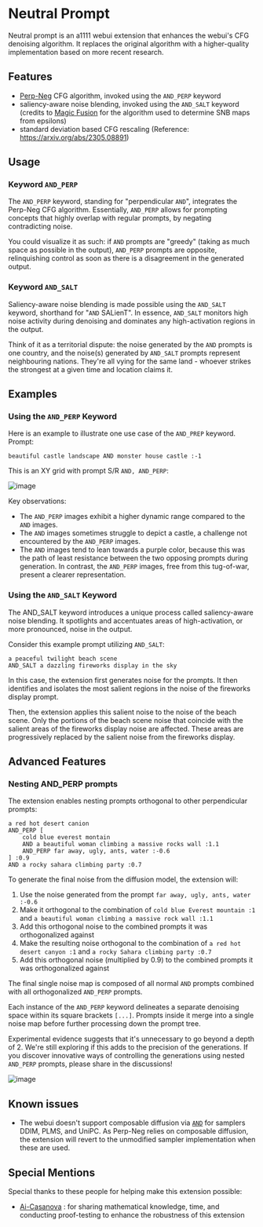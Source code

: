 # Neutral Prompt

Neutral prompt is an a1111 webui extension that enhances the webui's CFG denoising algorithm. It replaces the original algorithm with a higher-quality implementation based on more recent research.

## Features

- [Perp-Neg](https://perp-neg.github.io/) CFG algorithm, invoked using the `AND_PERP` keyword
- saliency-aware noise blending, invoked using the `AND_SALT` keyword (credits to [Magic Fusion](https://magicfusion.github.io/) for the algorithm used to determine SNB maps from epsilons)
- standard deviation based CFG rescaling (Reference: https://arxiv.org/abs/2305.08891)

## Usage

### Keyword `AND_PERP`

The `AND_PERP` keyword, standing for "perpendicular `AND`", integrates the Perp-Neg CFG algorithm. Essentially, `AND_PERP` allows for prompting concepts that highly overlap with regular prompts, by negating contradicting noise.

You could visualize it as such: if `AND` prompts are "greedy" (taking as much space as possible in the output), `AND_PERP` prompts are opposite, relinquishing control as soon as there is a disagreement in the generated output.

### Keyword `AND_SALT`

Saliency-aware noise blending is made possible using the `AND_SALT` keyword, shorthand for "`AND` SALienT". In essence, `AND_SALT` monitors high noise activity during denoising and dominates any high-activation regions in the output.

Think of it as a territorial dispute: the noise generated by the `AND` prompts is one country, and the noise(s) generated by `AND_SALT` prompts represent neighbouring nations. They're all vying for the same land - whoever strikes the strongest at a given time and location claims it.

## Examples

### Using the `AND_PERP` Keyword

Here is an example to illustrate one use case of the `AND_PREP` keyword. Prompt:

`beautiful castle landscape AND monster house castle :-1`

This is an XY grid with prompt S/R `AND, AND_PERP`:

![image](https://github.com/ljleb/sd-webui-neutral-prompt/assets/32277961/29f3cf34-2ed4-45d2-b73a-b6fadec21d61)

Key observations:

- The `AND_PERP` images exhibit a higher dynamic range compared to the `AND` images.
- The `AND` images sometimes struggle to depict a castle, a challenge not encountered by the `AND_PERP` images.
- The `AND` images tend to lean towards a purple color, because this was the path of least resistance between the two opposing prompts during generation. In contrast, the `AND_PERP` images, free from this tug-of-war, present a clearer representation.

### Using the `AND_SALT` Keyword

The AND_SALT keyword introduces a unique process called saliency-aware noise blending. It spotlights and accentuates areas of high-activation, or more pronounced, noise in the output.

Consider this example prompt utilizing `AND_SALT`:

```
a peaceful twilight beach scene
AND_SALT a dazzling fireworks display in the sky
```

In this case, the extension first generates noise for the prompts. It then identifies and isolates the most salient regions in the noise of the fireworks display prompt.

Then, the extension applies this salient noise to the noise of the beach scene. Only the portions of the beach scene noise that coincide with the salient areas of the fireworks display noise are affected. These areas are progressively replaced by the salient noise from the fireworks display.

## Advanced Features

### Nesting AND_PERP prompts

The extension enables nesting prompts orthogonal to other perpendicular prompts:

```
a red hot desert canion
AND_PERP [
    cold blue everest montain
    AND a beautiful woman climbing a massive rocks wall :1.1
    AND_PERP far away, ugly, ants, water :-0.6
] :0.9
AND a rocky sahara climbing party :0.7
```

To generate the final noise from the diffusion model, the extension will:

1. Use the noise generated from the prompt `far away, ugly, ants, water :-0.6`
2. Make it orthogonal to the combination of `cold blue Everest mountain :1` and `a beautiful woman climbing a massive rock wall :1.1`
3. Add this orthogonal noise to the combined prompts it was orthogonalized against
4. Make the resulting noise orthogonal to the combination of `a red hot desert canyon :1` and `a rocky Sahara climbing party :0.7`
5. Add this orthogonal noise (multiplied by 0.9) to the combined prompts it was orthogonalized against

The final single noise map is composed of all normal `AND` prompts combined with all orthogonalized `AND_PERP` prompts.

Each instance of the `AND_PERP` keyword delineates a separate denoising space within its square brackets `[...]`. Prompts inside it merge into a single noise map before further processing down the prompt tree.

Experimental evidence suggests that it's unnecessary to go beyond a depth of 2. We're still exploring if this adds to the precision of the generations. If you discover innovative ways of controlling the generations using nested `AND_PERP` prompts, please share in the discussions!

![image](https://github.com/ljleb/sd-webui-neutral-prompt/assets/32277961/f6d0c95b-8efd-4ce2-b5e4-928597facd34)

## Known issues

- The webui doesn't support composable diffusion via [`AND`](https://github.com/AUTOMATIC1111/stable-diffusion-webui/wiki/Features#composable-diffusion) for samplers DDIM, PLMS, and UniPC. As Perp-Neg relies on composable diffusion, the extension will revert to the unmodified sampler implementation when these are used.

## Special Mentions

Special thanks to these people for helping make this extension possible:

- [Ai-Casanova](https://github.com/AI-Casanova) : for sharing mathematical knowledge, time, and conducting proof-testing to enhance the robustness of this extension
